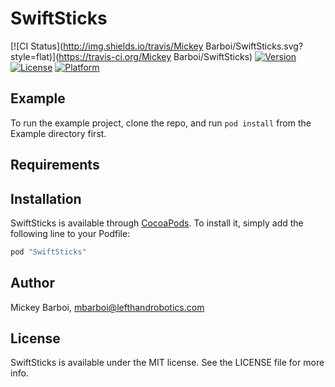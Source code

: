 # SwiftSticks

[![CI Status](http://img.shields.io/travis/Mickey Barboi/SwiftSticks.svg?style=flat)](https://travis-ci.org/Mickey Barboi/SwiftSticks)
[![Version](https://img.shields.io/cocoapods/v/SwiftSticks.svg?style=flat)](http://cocoapods.org/pods/SwiftSticks)
[![License](https://img.shields.io/cocoapods/l/SwiftSticks.svg?style=flat)](http://cocoapods.org/pods/SwiftSticks)
[![Platform](https://img.shields.io/cocoapods/p/SwiftSticks.svg?style=flat)](http://cocoapods.org/pods/SwiftSticks)

## Example

To run the example project, clone the repo, and run `pod install` from the Example directory first.

## Requirements

## Installation

SwiftSticks is available through [CocoaPods](http://cocoapods.org). To install
it, simply add the following line to your Podfile:

```ruby
pod "SwiftSticks"
```

## Author

Mickey Barboi, mbarboi@lefthandrobotics.com

## License

SwiftSticks is available under the MIT license. See the LICENSE file for more info.

